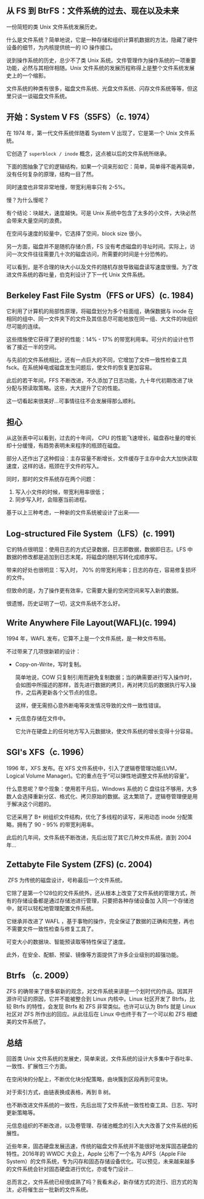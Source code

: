 ## 从 FS 到 BtrFS：文件系统的过去、现在以及未来

一份简短的类 Unix 文件系统发展历史。

什么是文件系统？简单地说，它是一种存储和组织计算机数据的方法，隐藏了硬件设备的细节，为内核提供统一的 IO 操作接口。

说到操作系统的历史，总少不了类 Unix 系统。文件管理作为操作系统的一项重要功能，必然与其相伴相随。Unix 文件系统的发展历程称得上是整个文件系统发展史上的一个缩影。

文件系统的种类有很多，磁盘文件系统、光盘文件系统、闪存文件系统等等，但这里只谈一谈磁盘文件系统。

## 开始：System V FS（S5FS）（c. 1974）

在 1974 年，第一代文件系统伴随着 System V 出现了，它是第一个 Unix 文件系统。

它创造了 `superblock / inode` 概念，这点被以后的文件系统所继承。

下面的图抽象了它的逻辑结构，如果一个词来形如它：简单，简单得不能再简单，没有任何复杂的原理，结构一目了然。

同时速度也非常非常地慢，带宽利用率只有 2-5%。

慢？为什么慢呢？

有个结论：块越大，速度越快。可是 Unix 系统中包含了太多的小文件，大块必然会带来大量空间的浪费。

在空间与速度的较量中，它选择了空间，block size 很小。

另一方面，磁盘并不是随机存储介质，FS 没有考虑磁盘的寻址时间。实际上，访问一次文件往往需要几十次的磁盘访问，所需要的时间是十分恐怖的。

可以看到，是不合理的块大小以及文件的随机存放导致磁盘读写速度很慢。为了改进文件系统的吞吐量，伯克利设计了下一代 Unix 文件系统。

## Berkeley Fast File Systm（FFS or UFS）(c. 1984)

它利用了计算机的局部性原理，将磁盘划分为多个柱面组，确保数据与 inode 在相同的组中、同一文件夹下的文件及其信息尽可能地放在同一组、大文件的块组织尽可能的连续。

这些措施使它获得了更好的性能：14% - 17% 的带宽利用率。可分片的设计也节省了接近一半的空间。

与先前的文件系统相比，还有一点巨大的不同，它增加了文件一致性检查工具 fsck。在系统掉电或磁盘发生问题后，使文件的恢复更加容易。

此后的若干年间，FFS 不断改进，不久添加了日志功能，九十年代初期改进了块分配与预读取策略。这些，大大提升了它的性能。

这一切看起来很美好...可事情往往不会发展得那么顺利。

## 担心

从这张表中可以看到，过去的十年间， CPU 的性能飞速增长，磁盘吞吐量的增长却十分缓慢，有趋势表明未来程序的瓶颈在磁盘。

部分人还作出了这种假设：主存容量不断增长，文件缓存于主存中会大大加快读取速度，这样的话，瓶颈在于文件的写入。

同时，那时的文件系统存在两个问题：

1. 写入小文件的时候，带宽利用率很低；
2. 同步写入时，会阻塞当前进程。

基于以上三种考虑，一种新的文件系统被设计了出来——

## Log-structured File System（LFS）(c. 1991)

它的特点很明显：使用日志的方式记录数据，日志即数据，数据即日志。LFS 中数据的修改都是追加到日志末尾，将磁盘的随机写转化成顺序写。

带来的好处也很明显：写入时， 70% 的带宽利用率；日志的存在，容易修复损坏的文件。

但致命的是，为了操作更有效率，它需要大量的空闲空间来写入新的数据。

很遗憾，历史证明了一切，这文件系统不怎么好。

## Write Anywhere File Layout(WAFL)(c. 1994)

1994 年，WAFL 发布，它算不上是一个文件系统，是一种文件布局。

不过带来了几项很新颖的设计：

* Copy-on-Write，写时复制。

  简单地说，COW 只复制引用而避免复制数据；当的确需要进行写入操作时，会如图中所描述的那样，首先进行数据的拷贝，再对拷贝后的数据执行写入操作，之后再更新各个父节点的信息。

  这样，便无需担心意外断电等突发情况导致的文件一致性错误。

* 元信息存储在文件中。

  它允许在硬盘上的任何地方写入元数据块，使文件系统的增长变得十分容易。

## SGI's XFS（c. 1996）

1996 年，XFS 发布。在 XFS 文件系统中，引入了逻辑卷管理功能(LVM，Logical Volume Manager)。它的重点在于“可以弹性地调整文件系统的容量”。

什么意思呢？举个现象：使用若干月后，Windows 系统的 C 盘往往不够用，大多数人会选择重新分区、格式化、拷贝原始的数据。这太繁琐了。逻辑卷管理便是用于解决这个问题的。

它还采用了 B+ 树组织文件结构，优化了多线程的读写，采用动态 inode 分配策略，拥有了 90 - 95% 的带宽利用率。

此后的几年间，文件系统不断改进，先后出现了其它几种文件系统，直到 2004 年...

## Zettabyte File System (ZFS) (c. 2004)

 ZFS 为传统的磁盘设计，号称最后一个文件系统。

它除了是第一个128位的文件系统外，还从根本上改变了文件系统的管理方式，所有的存储设备都是通过存储池进行管理，只要把各种存储设备加 入同一个存储池中，就可以轻松地管理配置文件系统。

它继承并改进了 WAFL ，基于事物的操作，完全保证了数据的正确和完整，再也不需要文件一致性检查与修复工具了。

可变大小的数据块、智能预读取等特性保证了速度。

此外，在安全、配额、预留、镜像等方面提供了许多企业级别的超强功能。

## Btrfs （c. 2009）

ZFS 的确带来了很多崭新的观念，对文件系统来讲是一个划时代的作品。因其开源许可证的原因，它并不能被整合到 Linux 内核中。Linux 社区开发了 Btrfs，比较 Btrfs 的特性，会发现 Btrfs 和 ZFS 非常类似。也许可以认为 Btrfs 就是 Linux 社区对 ZFS 所作出的回应。从此往后在 Linux 中也终于有了一个可以和 ZFS 相媲美的文件系统了。

## 总结

回首类 Unix 文件系统的发展史，简单来说，文件系统的设计大多集中于吞吐率、一致性、扩展性三个方面。

在空闲块的分配上，不断优化块分配策略，由块簇到区段再到可变块。

对于索引方式，由链表换成表格，再到 B 树。

也不断改进文件系统的一致性，先后出现了文件系统一致性检查工具、日志、写时更新策略等。

元信息组织的不断改进，以及卷管理、存储池概念的引入大大改善了文件系统的拓展性。

近些年来，固态硬盘发展迅速，传统的磁盘文件系统并不能很好地发挥固态硬盘的特性。2016年的 WWDC 大会上，Apple 公布了一个名为 APFS（Apple File System）的文件系统，专为闪存和固态存储设备优化。可以预见，未来越来越多的文件系统会针对固态硬盘进行优化，亦或专门设计...

总而言之，文件系统已经很成熟了吗？我看未必，新存储方式的流行、旧方式的淘汰，必将催生出一批新的文件系统。